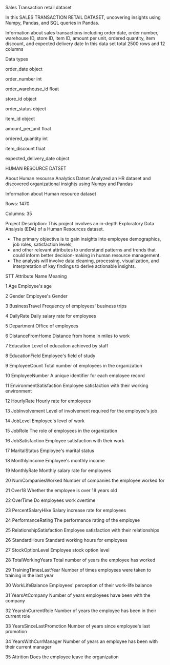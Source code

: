 Sales Transaction retail dataset

 In this SALES  TRANSACTION RETAIL DATASET, uncovering insights 
using Numpy, Pandas, and SQL queries in Pandas. 

 Information about sales transactions including order date, order number, warehouse ID, store ID, item ID, amount per unit, ordered quantity, item discount, and expected delivery date
 In this data set total 2500 rows and 12 columns 
 
 Data types
 
 order_date                 object
 
order_number                int

order_warehouse_id        float

store_id                   object

order_status               object

item_id                    object

amount_per_unit           float

ordered_quantity            int

item_discount             float

expected_delivery_date     object  


HUMAN RESOURCE DATSET

About Human resourse Analytics Datset
Analyzed an HR dataset and discovered organizational insights 
using Numpy and Pandas

Information about Human resource dataset 

Rows: 1470

Columns: 35

Project Description:
This project involves an in-depth Exploratory Data Analysis (EDA) of a Human Resources dataset. 
- The primary objective is to gain insights into employee demographics, job roles, satisfaction levels, 
- and other relevant attributes to understand patterns and trends that could inform better decision-making in human resource management. 
- The analysis will involve data cleaning, processing, visualization, and interpretation of key findings to derive actionable insights.


STT	Attribute Name	Meaning

1	Age	Employee's age

2	Gender	Employee's Gender

3	BusinessTravel	Frequency of employees' business trips

4	DailyRate	Daily salary rate for employees

5	Department	Office of employees

6	DistanceFromHome	Distance from home in miles to work

7	Education	Level of education achieved by staff

8	EducationField	Employee's field of study

9	EmployeeCount	Total number of employees in the organization

10	EmployeeNumber	A unique identifier for each employee record

11	EnvironmentSatisfaction	Employee satisfaction with their working environment

12	HourlyRate	Hourly rate for employees

13	JobInvolvement	Level of involvement required for the employee's job

14	JobLevel	Employee's level of work

15	JobRole	The role of employees in the organization

16	JobSatisfaction	Employee satisfaction with their work

17	MaritalStatus	Employee's marital status

18	MonthlyIncome	Employee's monthly income

19	MonthlyRate	Monthly salary rate for employees

20	NumCompaniesWorked	Number of companies the employee worked for

21	Over18	Whether the employee is over 18 years old

22	OverTime	Do employees work overtime

23	PercentSalaryHike	Salary increase rate for employees

24	PerformanceRating	The performance rating of the employee

25	RelationshipSatisfaction	Employee satisfaction with their relationships

26	StandardHours	Standard working hours for employees

27	StockOptionLevel	Employee stock option level

28	TotalWorkingYears	Total number of years the employee has worked

29	TrainingTimesLastYear	Number of times employees were taken to training in the last year

30	WorkLifeBalance	Employees' perception of their work-life balance

31	YearsAtCompany	Number of years employees have been with the company

32	YearsInCurrentRole	Number of years the employee has been in their current role

33	YearsSinceLastPromotion	Number of years since employee's last promotion

34	YearsWithCurrManager	Number of years an employee has been with their current manager

35	Attrition	Does the employee leave the organization
